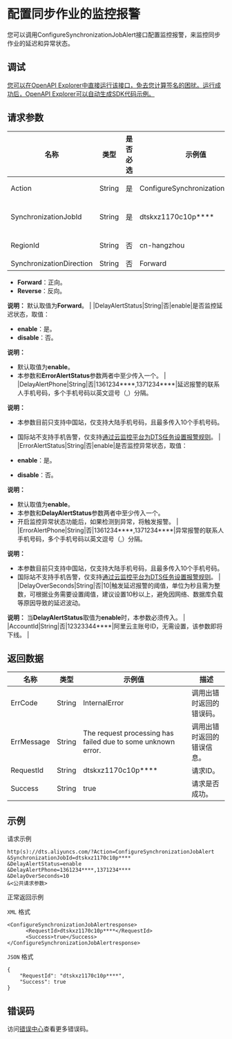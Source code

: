 # 配置同步作业的监控报警

您可以调用ConfigureSynchronizationJobAlert接口配置监控报警，来监控同步作业的延迟和异常状态。

## 调试

[您可以在OpenAPI Explorer中直接运行该接口，免去您计算签名的困扰。运行成功后，OpenAPI Explorer可以自动生成SDK代码示例。](https://api.aliyun.com/#product=Dts&api=ConfigureSynchronizationJobAlert&type=RPC&version=2020-01-01)

## 请求参数

|名称|类型|是否必选|示例值|描述|
|--|--|----|---|--|
|Action|String|是|ConfigureSynchronizationJobAlert|系统规定参数，取值：**ConfigureSynchronizationJobAlert**。 |
|SynchronizationJobId|String|是|dtskxz1170c10p\*\*\*\*|数据同步实例ID，可以通过调用**DescribeSynchronizationJobs**接口查询。 |
|RegionId|String|否|cn-hangzhou|地域ID，传入本参数来指定实例所在地域，详情请参见[支持的地域列表](~141033~)。 |
|SynchronizationDirection|String|否|Forward|同步方向，取值：

 -   **Forward**：正向。
-   **Reverse**：反向。

 **说明：** 默认取值为**Forward**。 |
|DelayAlertStatus|String|否|enable|是否监控延迟状态，取值：

 -   **enable**：是。
-   **disable**：否。

 **说明：**

-   默认取值为**enable**。
-   本参数和**ErrorAlertStatus**参数两者中至少传入一个。 |
|DelayAlertPhone|String|否|1361234\*\*\*\*,1371234\*\*\*\*|延迟报警的联系人手机号码，多个手机号码以英文逗号（,）分隔。

 **说明：**

-   本参数目前只支持中国站，仅支持大陆手机号码，且最多传入10个手机号码。
-   国际站不支持手机告警，仅支持[通过云监控平台为DTS任务设置报警规则](~175876~)。 |
|ErrorAlertStatus|String|否|enable|是否监控异常状态，取值：

 -   **enable**：是。
-   **disable**：否。

 **说明：**

-   默认取值为**enable**。
-   本参数和**DelayAlertStatus**参数两者中至少传入一个。
-   开启监控异常状态功能后，如果检测到异常，将触发报警。 |
|ErrorAlertPhone|String|否|1361234\*\*\*\*,1371234\*\*\*\*|异常报警的联系人手机号码，多个手机号码以英文逗号（,）分隔。

 **说明：**

-   本参数目前只支持中国站，仅支持大陆手机号码，且最多传入10个手机号码。
-   国际站不支持手机告警，仅支持[通过云监控平台为DTS任务设置报警规则](~175876~)。 |
|DelayOverSeconds|String|否|10|触发延迟报警的阈值，单位为秒且需为整数，可根据业务需要设置阈值，建议设置10秒以上，避免因网络、数据库负载等原因导致的延迟波动。

 **说明：** 当**DelayAlertStatus**取值为**enable**时，本参数必须传入。 |
|AccountId|String|否|12323344\*\*\*\*|阿里云主账号ID，无需设置，该参数即将下线。 |

## 返回数据

|名称|类型|示例值|描述|
|--|--|---|--|
|ErrCode|String|InternalError|调用出错时返回的错误码。 |
|ErrMessage|String|The request processing has failed due to some unknown error.|调用出错时返回的错误信息。 |
|RequestId|String|dtskxz1170c10p\*\*\*\*|请求ID。 |
|Success|String|true|请求是否成功。 |

## 示例

请求示例

```
http(s)://dts.aliyuncs.com/?Action=ConfigureSynchronizationJobAlert
&SynchronizationJobId=dtskxz1170c10p****
&DelayAlertStatus=enable
&DelayAlertPhone=1361234****,1371234****
&DelayOverSeconds=10
&<公共请求参数>
```

正常返回示例

`XML` 格式

```
<ConfigureSynchronizationJobAlertresponse>
      <RequestId>dtskxz1170c10p****</RequestId>
      <Success>true</Success>
</ConfigureSynchronizationJobAlertresponse>
```

`JSON` 格式

```
{
	"RequestId": "dtskxz1170c10p****",
	"Success": true
}
```

## 错误码

访问[错误中心](https://error-center.aliyun.com/status/product/Dts)查看更多错误码。


